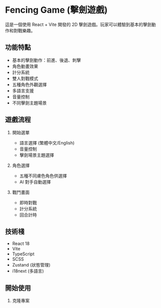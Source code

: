 # Fencing Game (擊劍遊戲)

這是一個使用 React + Vite 開發的 2D 擊劍遊戲。玩家可以體驗到基本的擊劍動作和對戰樂趣。

## 功能特點

- 基本的擊劍動作：前進、後退、刺擊
- 角色動畫效果
- 計分系統
- 雙人對戰模式
- 五種角色外觀選擇
- 多語言支援
- 音量控制
- 不同擊劍主題場景

## 遊戲流程

1. 開始選單
   - 語言選擇 (繁體中文/English)
   - 音量控制
   - 擊劍場景主題選擇
   
2. 角色選擇
   - 五種不同膚色角色供選擇
   - AI 對手自動選擇
   
3. 戰鬥畫面
   - 即時對戰
   - 計分系統
   - 回合計時

## 技術棧

- React 18
- Vite
- TypeScript
- SCSS
- Zustand (狀態管理)
- i18next (多語言)

## 開始使用

1. 克隆專案